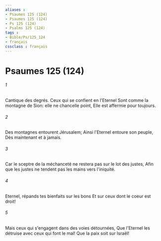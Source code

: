 ```yaml
---
aliases : 
- Psaumes 125 (124)
- Psaumes 125 (124)
- Ps 125 (124)
- Psalms 125 (124)
tags : 
- Bible/Ps/125_124
- français
cssclass : français
---
```


# Psaumes 125 (124)

###### 1
Cantique des degrés. Ceux qui se confient en l'Eternel Sont comme la montagne de Sion: elle ne chancelle point, Elle est affermie pour toujours.
###### 2
Des montagnes entourent Jérusalem; Ainsi l'Eternel entoure son peuple, Dès maintenant et à jamais.
###### 3
Car le sceptre de la méchanceté ne restera pas sur le lot des justes, Afin que les justes ne tendent pas les mains vers l'iniquité.
###### 4
Eternel, répands tes bienfaits sur les bons Et sur ceux dont le coeur est droit!
###### 5
Mais ceux qui s'engagent dans des voies détournées, Que l'Eternel les détruise avec ceux qui font le mal! Que la paix soit sur Israël!
